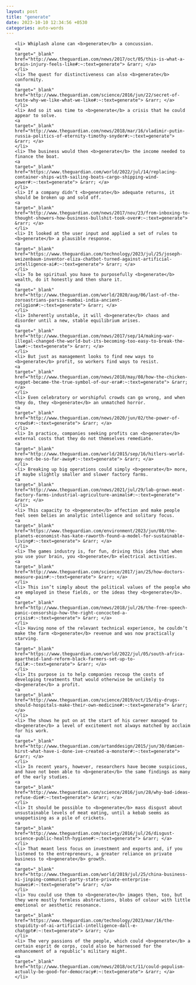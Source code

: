 ```yaml
---
layout: post
title: "generate"
date: 2023-10-10 12:34:56 +0530
categories: auto-words
---
```

<ol>

    <li> Whiplash alone can <b>generate</b> a concussion.
    <a 
    target="_blank" 
    href="http://www.theguardian.com/news/2017/oct/05/this-is-what-a-brain-injury-feels-like#:~:text=generate"> &rarr; </a>
    </li>
    <li> The quest for distinctiveness can also <b>generate</b> conformity.
    <a 
    target="_blank" 
    href="http://www.theguardian.com/science/2016/jun/22/secret-of-taste-why-we-like-what-we-like#:~:text=generate"> &rarr; </a>
    </li>
    <li> And so it was time to <b>generate</b> a crisis that he could appear to solve.
    <a 
    target="_blank" 
    href="http://www.theguardian.com/news/2018/mar/16/vladimir-putin-russia-politics-of-eternity-timothy-snyder#:~:text=generate"> &rarr; </a>
    </li>
    <li> The business would then <b>generate</b> the income needed to finance the boat.
    <a 
    target="_blank" 
    href="https://www.theguardian.com/world/2022/jul/14/replacing-container-ships-with-sailing-boats-cargo-shipping-wind-power#:~:text=generate"> &rarr; </a>
    </li>
    <li> If a company didn’t <b>generate</b> adequate returns, it should be broken up and sold off.
    <a 
    target="_blank" 
    href="http://www.theguardian.com/news/2017/nov/23/from-inboxing-to-thought-showers-how-business-bullshit-took-over#:~:text=generate"> &rarr; </a>
    </li>
    <li> It looked at the user input and applied a set of rules to <b>generate</b> a plausible response.
    <a 
    target="_blank" 
    href="https://www.theguardian.com/technology/2023/jul/25/joseph-weizenbaum-inventor-eliza-chatbot-turned-against-artificial-intelligence-ai#:~:text=generate"> &rarr; </a>
    </li>
    <li> To be spiritual you have to purposefully <b>generate</b> wealth, do it honestly and then share it.
    <a 
    target="_blank" 
    href="http://www.theguardian.com/world/2020/aug/06/last-of-the-zoroastrians-parsis-mumbai-india-ancient-religion#:~:text=generate"> &rarr; </a>
    </li>
    <li> Inherently unstable, it will <b>generate</b> chaos and disorder until a new, stable equilibrium arises.
    <a 
    target="_blank" 
    href="http://www.theguardian.com/news/2017/sep/14/making-war-illegal-changed-the-world-but-its-becoming-too-easy-to-break-the-law#:~:text=generate"> &rarr; </a>
    </li>
    <li> But just as management looks to find new ways to <b>generate</b> profit, so workers find ways to resist.
    <a 
    target="_blank" 
    href="http://www.theguardian.com/news/2018/may/08/how-the-chicken-nugget-became-the-true-symbol-of-our-era#:~:text=generate"> &rarr; </a>
    </li>
    <li> Even celebratory or worshipful crowds can go wrong, and when they do, they <b>generate</b> an unmatched horror.
    <a 
    target="_blank" 
    href="http://www.theguardian.com/news/2020/jun/02/the-power-of-crowds#:~:text=generate"> &rarr; </a>
    </li>
    <li> In practice, companies seeking profits can <b>generate</b> external costs that they do not themselves remediate.
    <a 
    target="_blank" 
    href="http://www.theguardian.com/world/2015/sep/16/hitlers-world-may-not-be-so-far-away#:~:text=generate"> &rarr; </a>
    </li>
    <li> Breaking up big operations could simply <b>generate</b> more, if maybe slightly smaller and slower factory farms.
    <a 
    target="_blank" 
    href="http://www.theguardian.com/news/2021/jul/29/lab-grown-meat-factory-farms-industrial-agriculture-animals#:~:text=generate"> &rarr; </a>
    </li>
    <li> This capacity to <b>generate</b> affection and make people feel seen belies an analytic intelligence and solitary focus.
    <a 
    target="_blank" 
    href="https://www.theguardian.com/environment/2023/jun/08/the-planets-economist-has-kate-raworth-found-a-model-for-sustainable-living#:~:text=generate"> &rarr; </a>
    </li>
    <li> The games industry is, for fun, driving this idea that when you use your brain, you <b>generate</b> electrical activities.
    <a 
    target="_blank" 
    href="http://www.theguardian.com/science/2017/jan/25/how-doctors-measure-pain#:~:text=generate"> &rarr; </a>
    </li>
    <li> This isn’t simply about the political values of the people who are employed in these fields, or the ideas they <b>generate</b>.
    <a 
    target="_blank" 
    href="http://www.theguardian.com/news/2018/jul/26/the-free-speech-panic-censorship-how-the-right-concocted-a-crisis#:~:text=generate"> &rarr; </a>
    </li>
    <li> Having none of the relevant technical experience, he couldn’t make the farm <b>generate</b> revenue and was now practically starving.
    <a 
    target="_blank" 
    href="https://www.theguardian.com/world/2022/jul/05/south-africa-apartheid-land-reform-black-farmers-set-up-to-fail#:~:text=generate"> &rarr; </a>
    </li>
    <li> Its purpose is to help companies recoup the costs of developing treatments that would otherwise be unlikely to <b>generate</b> a profit.
    <a 
    target="_blank" 
    href="http://www.theguardian.com/science/2019/oct/15/diy-drugs-should-hospitals-make-their-own-medicine#:~:text=generate"> &rarr; </a>
    </li>
    <li> The shows he put on at the start of his career managed to <b>generate</b> a level of excitement not always matched by acclaim for his work.
    <a 
    target="_blank" 
    href="http://www.theguardian.com/artanddesign/2015/jun/30/damien-hirst-what-have-i-done-ive-created-a-monster#:~:text=generate"> &rarr; </a>
    </li>
    <li> In recent years, however, researchers have become suspicious, and have not been able to <b>generate</b> the same findings as many of the early studies.
    <a 
    target="_blank" 
    href="http://www.theguardian.com/science/2016/jun/28/why-bad-ideas-refuse-die#:~:text=generate"> &rarr; </a>
    </li>
    <li> It should be possible to <b>generate</b> mass disgust about unsustainable levels of meat eating, until a kebab seems as unappetising as a pile of crickets.
    <a 
    target="_blank" 
    href="http://www.theguardian.com/society/2016/jul/26/disgust-science-public-health-hygiene#:~:text=generate"> &rarr; </a>
    </li>
    <li> That meant less focus on investment and exports and, if you listened to the entrepreneurs, a greater reliance on private business to <b>generate</b> growth.
    <a 
    target="_blank" 
    href="http://www.theguardian.com/world/2019/jul/25/china-business-xi-jinping-communist-party-state-private-enterprise-huawei#:~:text=generate"> &rarr; </a>
    </li>
    <li> You could use them to <b>generate</b> images then, too, but they were mostly formless abstractions, blobs of colour with little emotional or aesthetic resonance.
    <a 
    target="_blank" 
    href="https://www.theguardian.com/technology/2023/mar/16/the-stupidity-of-ai-artificial-intelligence-dall-e-chatgpt#:~:text=generate"> &rarr; </a>
    </li>
    <li> The very passions of the people, which could <b>generate</b> a certain esprit de corps, could also be harnessed for the enhancement of a republic’s military might.
    <a 
    target="_blank" 
    href="http://www.theguardian.com/news/2018/oct/11/could-populism-actually-be-good-for-democracy#:~:text=generate"> &rarr; </a>
    </li>